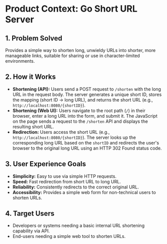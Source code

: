 # Product Context: Go Short URL Server

## 1. Problem Solved

Provides a simple way to shorten long, unwieldy URLs into shorter, more manageable links, suitable for sharing or use in character-limited environments.

## 2. How it Works

- **Shortening (API):** Users send a POST request to `/shorten` with the long URL in the request body. The server generates a unique short ID, stores the mapping (short ID -> long URL), and returns the short URL (e.g., `http://localhost:8080/{shortID}`).
- **Shortening (Web UI):** Users navigate to the root path (`/`) in their browser, enter a long URL into the form, and submit it. The JavaScript on the page sends a request to the `/shorten` API and displays the resulting short URL.
- **Redirection:** Users access the short URL (e.g., `http://localhost:8080/{shortID}`). The server looks up the corresponding long URL based on the `shortID` and redirects the user's browser to the original long URL using an HTTP 302 Found status code.

## 3. User Experience Goals

- **Simplicity:** Easy to use via simple HTTP requests.
- **Speed:** Fast redirection from short URL to long URL.
- **Reliability:** Consistently redirects to the correct original URL.
- **Accessibility:** Provides a simple web form for non-technical users to shorten URLs.

## 4. Target Users

- Developers or systems needing a basic internal URL shortening capability via API.
- End-users needing a simple web tool to shorten URLs.
